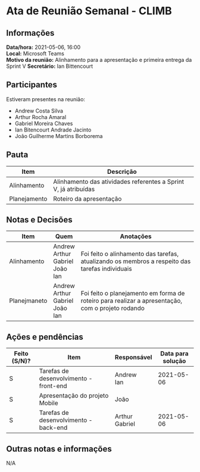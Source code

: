 # Ata de Reunião Semanal - CLIMB

## Informações

**Data/hora:** 2021-05-06, 16:00  
**Local:** Microsoft Teams  
**Motivo da reunião:** Alinhamento para a apresentação e primeira entrega da Sprint V
**Secretário:** Ian Bittencourt

## Participantes

Estiveram presentes na reunião:

- Andrew Costa Silva
- Arthur Rocha Amaral
- Gabriel Moreira Chaves
- Ian Bitencourt Andrade Jacinto
- João Guilherme Martins Borborema

## Pauta

| Item         | Descrição                                                       |
| ------------ | --------------------------------------------------------------- |
| Alinhamento  | Alinhamento das atividades referentes a Sprint V, já atribuídas |
| Planejamento | Roteiro da apresentação                                         |

## Notas e Decisões

| Item         | Quem                                                   | Anotações                                                                                        |
| ------------ | ------------------------------------------------------ | ------------------------------------------------------------------------------------------------ |
| Alinhamento  | Andrew <br/> Arthur <br/> Gabriel <br/> João <br/> Ian | Foi feito o alinhamento das tarefas, atualizando os membros a respeito das tarefas individuais   |
| Planejmaneto | Andrew <br/> Arthur <br/> Gabriel <br/> João <br/> Ian | Foi feito o planejamento em forma de roteiro para realizar a apresentação, com o projeto rodando |

## Ações e pendências

| Feito (S/N)? | Item                                   | Responsável          | Data para solução |
| ------------ | -------------------------------------- | -------------------- | ----------------- |
| S            | Tarefas de desenvolvimento - front-end | Andrew <br/> Ian     | 2021-05-06        |
| S            | Apresentação do projeto Mobile         | João                 |
| S            | Tarefas de desenvolvimento - back-end  | Arthur <br/> Gabriel | 2021-05-06        |

## Outras notas e informações

N/A
